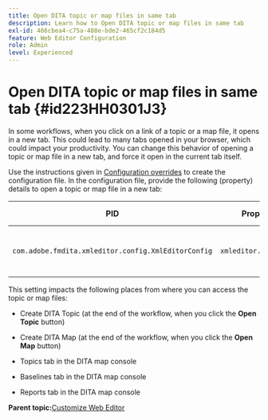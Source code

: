```yaml
---
title: Open DITA topic or map files in same tab
description: Learn how to Open DITA topic or map files in same tab
exl-id: 466cbea4-c75a-488e-bde2-465cf2c184d5
feature: Web Editor Configuration
role: Admin
level: Experienced
---
```

# Open DITA topic or map files in same tab {#id223HH0301J3}

In some workflows, when you click on a link of a topic or a map file, it opens in a new tab. This could lead to many tabs opened in your browser, which could impact your productivity. You can change this behavior of opening a topic or map file in a new tab, and force it open in the current tab itself.

Use the instructions given in [Configuration overrides](download-install-additional-config-override.md#) to create the configuration file. In the configuration file, provide the following \(property\) details to open a topic or map file in a new tab:

|PID|Property Key|Property Value|
|---|------------|--------------|
|`com.adobe.fmdita.xmleditor.config.XmlEditorConfig`|`xmleditor.openinsametab`|Boolean \(true/false\). <br> **Default value**: `false`|

This setting impacts the following places from where you can access the topic or map files:

-   Create DITA Topic \(at the end of the workflow, when you click the **Open Topic** button\)

-   Create DITA Map \(at the end of the workflow, when you click the **Open Map** button\)

-   Topics tab in the DITA map console

-   Baselines tab in the DITA map console

-   Reports tab in the DITA map console


**Parent topic:**[Customize Web Editor](conf-web-editor.md)
